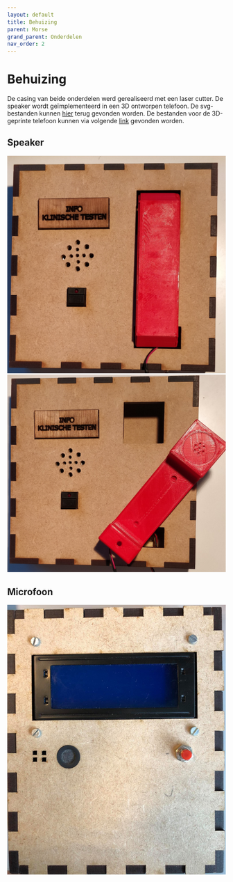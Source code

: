 ```yaml
---
layout: default
title: Behuizing
parent: Morse
grand_parent: Onderdelen
nav_order: 2
---
```



# Behuizing
De casing van beide onderdelen werd gerealiseerd met een laser cutter. De speaker wordt geïmplementeerd in een 3D ontworpen telefoon. De svg-bestanden kunnen [hier](https://github.com/BachMorse/Behuizing) terug gevonden worden. 
De bestanden voor de 3D-geprinte telefoon kunnen via volgende [link](https://www.thingiverse.com/thing:2958960/files) gevonden worden.
## Speaker
![](https://github.com/BachMorse/Behuizing-speaker/blob/main/IMG_20210515_213034__01.jpg)
![](https://github.com/BachMorse/Behuizing-speaker/blob/main/telfoondoos.jpg)
## Microfoon

![](https://raw.githubusercontent.com/BachMorse/Behuizing/master/micro_resultaat.jpg)
